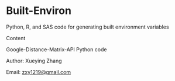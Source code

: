 # Built-Environ
Python, R, and SAS code for generating built environment variables

Content

Google-Distance-Matrix-API  Python code

Author: Xueying Zhang

Email: zxy1219@gmail.com
